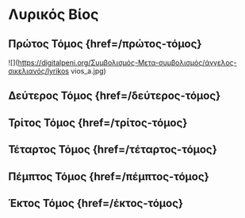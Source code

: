 # Λυρικός Βίος

## Πρώτος Τόμος {href=/πρώτος-τόμος}

![](https://digitalpeni.org/Συμβολισμός-Μετα-συμβολισμός/άγγελος-σικελιανός/lyrikos vios_a.jpg)

## Δεύτερος Τόμος {href=/δεύτερος-τόμος}

## Τρίτος Τόμος {href=/τρίτος-τόμος}

## Τέταρτος Τόμος {href=/τέταρτος-τόμος}

## Πέμπτος Τόμος {href=/πέμπτος-τόμος}

## Έκτος Τόμος {href=/έκτος-τόμος}
